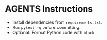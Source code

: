 # AGENTS Instructions

- Install dependencies from `requirements.txt`.
- Run `pytest -q` before committing.
- Optional: Format Python code with `black`.
